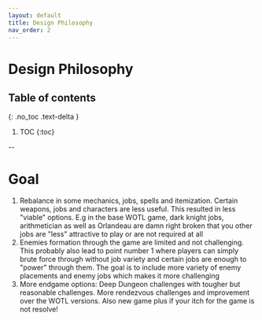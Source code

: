 ```yaml
---
layout: default
title: Design Philosophy
nav_order: 2
---
```


# Design Philosophy

## Table of contents
{: .no_toc .text-delta }

1. TOC
{:toc}

--

# Goal

1) Rebalance in some mechanics, jobs, spells and itemization. Certain weapons, jobs and characters are less useful. This resulted in less "viable" options. E.g in the base WOTL game, dark knight jobs, arithmetician as well as Orlandeau are damn right broken that you other jobs are "less" attractive to play or are not required at all  
2) Enemies formation through the game are limited and not challenging. This probably also lead to point number 1 where players can simply brute force through without job variety and certain jobs are enough to "power" through them. The goal is to include more variety of enemy placements and enemy jobs which makes it more challenging   
3) More endgame options: Deep Dungeon challenges with tougher but reasonable challenges. More rendezvous challenges and improvement over the WOTL versions. Also new game plus if your itch for the game is not resolve!  